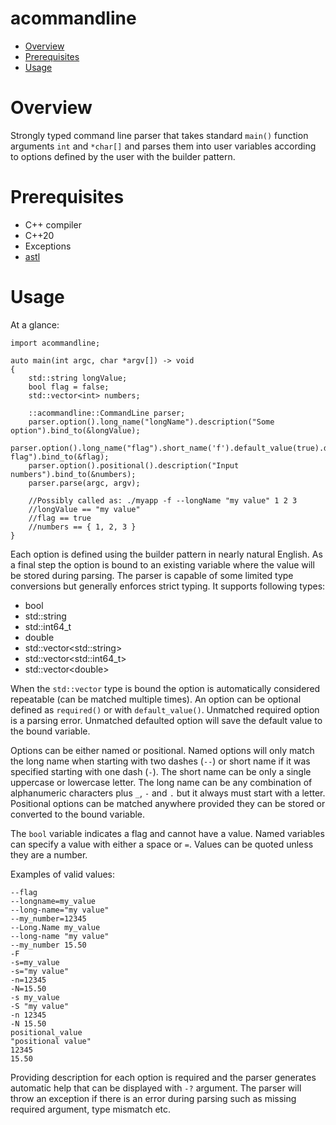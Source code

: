 # acommandline

-   [Overview](#overview)
-   [Prerequisites](#prerequisites)
-   [Usage](#usage)

# Overview

Strongly typed command line parser that takes standard `main()` function arguments `int` and `*char[]` and parses them into user variables according to options defined by the user with the builder pattern.

# Prerequisites

-   C++ compiler
-   C++20
-   Exceptions
-   [astl](projects/astl/readme.md)

# Usage

At a glance:

```
import acommandline;

auto main(int argc, char *argv[]) -> void
{
    std::string longValue;
    bool flag = false;
    std::vector<int> numbers;

    ::acommandline::CommandLine parser;
    parser.option().long_name("longName").description("Some option").bind_to(&longValue);
    parser.option().long_name("flag").short_name('f').default_value(true).description("Some flag").bind_to(&flag);
    parser.option().positional().description("Input numbers").bind_to(&numbers);
    parser.parse(argc, argv);

    //Possibly called as: ./myapp -f --longName "my value" 1 2 3
    //longValue == "my value"
    //flag == true
    //numbers == { 1, 2, 3 }
}
```

Each option is defined using the builder pattern in nearly natural English. As a final step the option is bound to an existing variable where the value will be stored during parsing. The parser is capable of some limited type conversions but generally enforces strict typing. It supports following types:

-   bool
-   std::string
-   std::int64_t
-   double
-   std::vector\<std::string\>
-   std::vector\<std::int64_t\>
-   std::vector\<double\>

When the `std::vector` type is bound the option is automatically considered repeatable (can be matched multiple times). An option can be optional defined as `required()` or with `default_value()`. Unmatched required option is a parsing error. Unmatched defaulted option will save the default value to the bound variable.

Options can be either named or positional. Named options will only match the long name when starting with two dashes (`--`) or short name if it was specified starting with one dash (`-`). The short name can be only a single uppercase or lowercase letter. The long name can be any combination of alphanumeric characters plus `_`, `-` and `.` but it always must start with a letter. Positional options can be matched anywhere provided they can be stored or converted to the bound variable.

The `bool` variable indicates a flag and cannot have a value. Named variables can specify a value with either a space or `=`. Values can be quoted unless they are a number.

Examples of valid values:

```
--flag
--longname=my_value
--long-name="my value"
--my_number=12345
--Long.Name my_value
--long-name "my value"
--my_number 15.50
-F
-s=my_value
-s="my value"
-n=12345
-N=15.50
-s my_value
-S "my value"
-n 12345
-N 15.50
positional_value
"positional value"
12345
15.50
```

Providing description for each option is required and the parser generates automatic help that can be displayed with `-?` argument. The parser will throw an exception if there is an error during parsing such as missing required argument, type mismatch etc.
